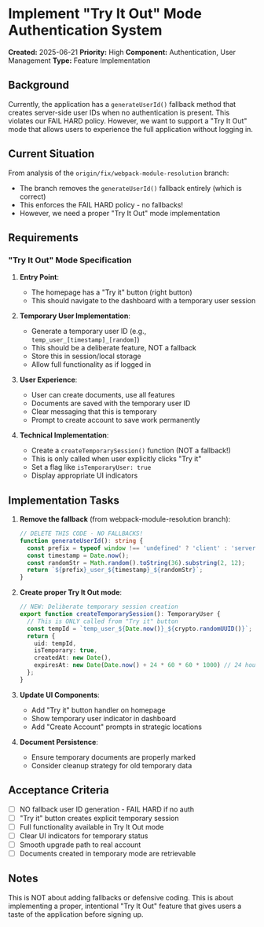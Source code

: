 # Implement "Try It Out" Mode Authentication System

**Created:** 2025-06-21
**Priority:** High
**Component:** Authentication, User Management
**Type:** Feature Implementation

## Background

Currently, the application has a `generateUserId()` fallback method that creates server-side user IDs when no authentication is present. This violates our FAIL HARD policy. However, we want to support a "Try It Out" mode that allows users to experience the full application without logging in.

## Current Situation

From analysis of the `origin/fix/webpack-module-resolution` branch:
- The branch removes the `generateUserId()` fallback entirely (which is correct)
- This enforces the FAIL HARD policy - no fallbacks!
- However, we need a proper "Try It Out" mode implementation

## Requirements

### "Try It Out" Mode Specification

1. **Entry Point**: 
   - The homepage has a "Try it" button (right button)
   - This should navigate to the dashboard with a temporary user session

2. **Temporary User Implementation**:
   - Generate a temporary user ID (e.g., `temp_user_[timestamp]_[random]`)
   - This should be a deliberate feature, NOT a fallback
   - Store this in session/local storage
   - Allow full functionality as if logged in

3. **User Experience**:
   - User can create documents, use all features
   - Documents are saved with the temporary user ID
   - Clear messaging that this is temporary
   - Prompt to create account to save work permanently

4. **Technical Implementation**:
   - Create a `createTemporarySession()` function (NOT a fallback!)
   - This is only called when user explicitly clicks "Try it"
   - Set a flag like `isTemporaryUser: true`
   - Display appropriate UI indicators

## Implementation Tasks

1. **Remove the fallback** (from webpack-module-resolution branch):
   ```typescript
   // DELETE THIS CODE - NO FALLBACKS!
   function generateUserId(): string {
     const prefix = typeof window !== 'undefined' ? 'client' : 'server';
     const timestamp = Date.now();
     const randomStr = Math.random().toString(36).substring(2, 12);
     return `${prefix}_user_${timestamp}_${randomStr}`;
   }
   ```

2. **Create proper Try It Out mode**:
   ```typescript
   // NEW: Deliberate temporary session creation
   export function createTemporarySession(): TemporaryUser {
     // This is ONLY called from "Try it" button
     const tempId = `temp_user_${Date.now()}_${crypto.randomUUID()}`;
     return {
       uid: tempId,
       isTemporary: true,
       createdAt: new Date(),
       expiresAt: new Date(Date.now() + 24 * 60 * 60 * 1000) // 24 hours
     };
   }
   ```

3. **Update UI Components**:
   - Add "Try it" button handler on homepage
   - Show temporary user indicator in dashboard
   - Add "Create Account" prompts in strategic locations

4. **Document Persistence**:
   - Ensure temporary documents are properly marked
   - Consider cleanup strategy for old temporary data

## Acceptance Criteria

- [ ] NO fallback user ID generation - FAIL HARD if no auth
- [ ] "Try it" button creates explicit temporary session
- [ ] Full functionality available in Try It Out mode
- [ ] Clear UI indicators for temporary status
- [ ] Smooth upgrade path to real account
- [ ] Documents created in temporary mode are retrievable

## Notes

This is NOT about adding fallbacks or defensive coding. This is about implementing a proper, intentional "Try It Out" feature that gives users a taste of the application before signing up.